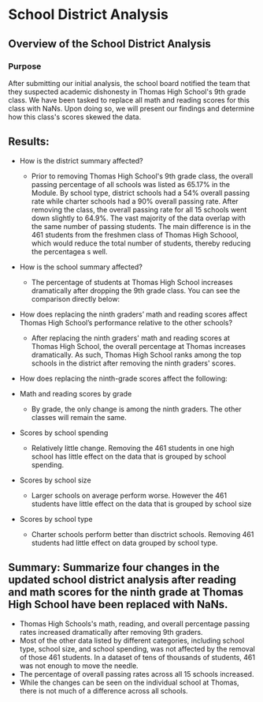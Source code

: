 # School District Analysis

## Overview of the School District Analysis

### Purpose
After submitting our initial analysis, the school board notified the team that they suspected academic dishonesty in Thomas High School's 9th grade class. We have been tasked to replace all math and reading scores for this class with NaNs. Upon doing so, we will present our findings and determine how this class's scores skewed the data.

## Results:
  - How is the district summary affected?
    - Prior to removing Thomas High School's 9th grade class, the overall passing percentage of all schools was listed as 65.17% in the Module. By school type, district schools had a 54% overall passing rate while charter schools had a 90% overall passing rate. After removing the class, the overall passing rate for all 15 schools went down slightly to 64.9%. The vast majority of the data overlap with the same number of passing students. The main difference is in the 461 students from the freshmen class of Thomas High Schoool, which would reduce the total number of students, thereby reducing the percentagea s well.
  
  - How is the school summary affected?
    - The percentage of students at Thomas High School increases dramatically after dropping the 9th grade class. You can see the comparison directly below:
  - How does replacing the ninth graders’ math and reading scores affect Thomas High School’s performance relative to the other schools?
    - After replacing the ninth graders' math and reading scores at Thomas High School, the overall percentage at Thomas increases dramatically. As such, Thomas High School ranks among the top schools in the district after removing the ninth graders' scores.
  - How does replacing the ninth-grade scores affect the following:
  - Math and reading scores by grade
    - By grade, the only change is among the ninth graders. The other classes will remain the same.
  - Scores by school spending
    - Relatively little change. Removing the 461 students in one high school has little effect on the data that is grouped by school spending.
  - Scores by school size
    - Larger schools on average perform worse. However the 461 students have little effect on the data that is grouped by school size
  - Scores by school type
    - Charter schools perform better than disctrict schools. Removing 461 students had little effect on data grouped by school type.

## Summary: Summarize four changes in the updated school district analysis after reading and math scores for the ninth grade at Thomas High School have been replaced with NaNs.
  - Thomas High Schools's math, reading, and overall percentage passing rates increased dramatically after removing 9th graders. 
  - Most of the other data listed by different categories, including school type, school size, and school spending, was not affected by the removal of those 461 students. In a dataset of tens of thousands of students, 461 was not enough to move the needle. 
  - The percentage of overall passing rates across all 15 schools increased. 
  - While the changes can be seen on the individual school at Thomas, there is not much of a difference across all schools.
